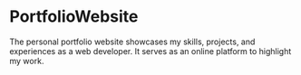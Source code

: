 # PortfolioWebsite

The personal portfolio website showcases my skills, projects, and experiences as a web developer. It serves as an online platform to highlight my work.
